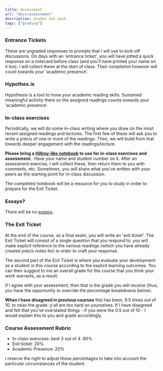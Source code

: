 ```yaml
---
title: Assessment
url: "docs/assessment"
description: Grades and such.
tags: ["grading"]
---
```


### Entrance Tickets

These are ungraded responses to prompts that I will use to kick-off discussions. On days with an 'entrance ticket', you will have jotted a quick response on a notecard before class (and you'll have printed your name on it too). I will collect these at the start of class. Their _completion_ however will count towards your 'academic presence'. 

### Hypothes.is

Hypothesis is a tool to hone your academic reading skills. Sustained meaningful activity there on the assigned readings counts towards your 'academic presence'. 

### In-class exercises

Periodically, we will do some in-class writing where you draw on the most recent assigned readings and lectures. The first few of these will ask you to write a précis of one or more of the readings. Then, we will build from that towards deeper engagement with the readings/lecture.

**Please bring a [Hillroy-like notebook](https://www.staples.ca/products/15564-en-hilroy-canada-stitched-exercise-book-10-78-x-7-38-assorted-colours-4-pack) to use for in-class exercises and assessment.**. Have your name and student number on it. After an assessment exercise, I will collect these, then return them to you with comments, etc. Sometimes, you will share what you've written with your peers as the starting point for in-class discussion.

The completed notebook will be a resource for you to study in order to prepare for the Exit Ticket.

### Essays?

There will be no [essays](on-essays). 

### The Exit Ticket

At the end of the course, as a final exam, you will write an 'exit ticket'. The Exit Ticket will consist of a single question that you respond to; you will make explicit reference to the various readings (which you have already created précis notes for) in order to craft your response.

The second part of the Exit Ticket is where you evaluate your development as a student in this course according to the explicit learning outcomes. You can then suggest to me an overall grade for the course that you think your work warrants, as a result.

If I agree with your assessment, then that is the grade you will receive (thus, you have the opportunity to override the percentage breakdowns below).

**When I have disagreed in previous courses** this has been, 9.5 times out of 10, to _raise_ the grade: y'all are too hard on yourselves. If I have disagreed and felt that you've overstated things - if you were the 0.5 out of 10 - I would explain this to you and grade accordingly.

### Course Assessment Rubric

+ In-class exercises: best 3 out of 4. 60%
+ Exit ticket: 20%
+ Academic Presence: 20%

I reserve the right to adjust those percentages to take into account the particular circumstances of the student.





